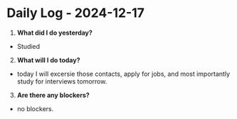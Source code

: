 # Daily Log - 2024-12-17

1. **What did I do yesterday?**

- Studied 

2. **What will I do today?**

- today I will excersie those contacts, apply for jobs, and most importantly study for interviews tomorrow.

3. **Are there any blockers?**

- no blockers.
